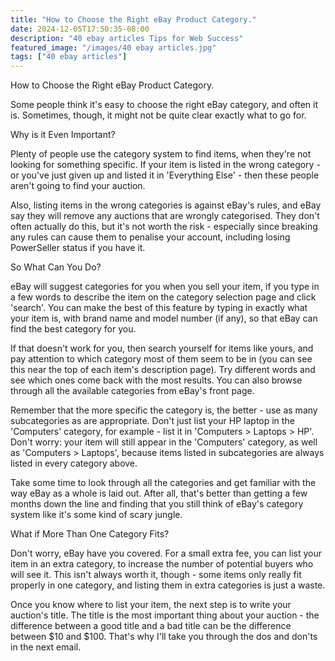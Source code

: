 ```yaml
---
title: "How to Choose the Right eBay Product Category."
date: 2024-12-05T17:50:35-08:00
description: "40 ebay articles Tips for Web Success"
featured_image: "/images/40 ebay articles.jpg"
tags: ["40 ebay articles"]
---
```


How to Choose the Right eBay Product Category.

Some people think it's easy to choose the right eBay category, and often it is. Sometimes, though, it might not be quite clear exactly what to go for.

Why is it Even Important?

Plenty of people use the category system to find items, when they're not looking for something specific. If your item is listed in the wrong category - or you've just given up and listed it in 'Everything Else' - then these people aren't going to find your auction.

Also, listing items in the wrong categories is against eBay's rules, and eBay say they will remove any auctions that are wrongly categorised. They don't often actually do this, but it's not worth the risk - especially since breaking any rules can cause them to penalise your account, including losing PowerSeller status if you have it.

So What Can You Do?

eBay will suggest categories for you when you sell your item, if you type in a few words to describe the item on the category selection page and click 'search'. You can make the best of this feature by typing in exactly what your item is, with brand name and model number (if any), so that eBay can find the best category for you.

If that doesn't work for you, then search yourself for items like yours, and pay attention to which category most of them seem to be in (you can see this near the top of each item's description page). Try different words and see which ones come back with the most results. You can also browse through all the available categories from eBay's front page.

Remember that the more specific the category is, the better - use as many subcategories as are appropriate. Don't just list your HP laptop in the 'Computers' category, for example - list it in 'Computers > Laptops > HP'. Don't worry: your item will still appear in the 'Computers' category, as well as 'Computers > Laptops', because items listed in subcategories are always listed in every category above.

Take some time to look through all the categories and get familiar with the way eBay as a whole is laid out. After all, that's better than getting a few months down the line and finding that you still think of eBay's category system like it's some kind of scary jungle.

What if More Than One Category Fits?

Don't worry, eBay have you covered. For a small extra fee, you can list your item in an extra category, to increase the number of potential buyers who will see it. This isn't always worth it, though - some items only really fit properly in one category, and listing them in extra categories is just a waste.

Once you know where to list your item, the next step is to write your auction's title. The title is the most important thing about your auction - the difference between a good title and a bad title can be the difference between $10 and $100. That's why I'll take you through the dos and don'ts in the next email.

